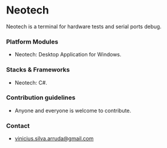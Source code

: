 # Neotech #
Neotech is a terminal for hardware tests and serial ports debug.

### Platform Modules ###

* Neotech:
Desktop Application for Windows.

### Stacks & Frameworks ###

* Neotech:
C#.

### Contribution guidelines ###

* Anyone and everyone is welcome to contribute.

### Contact ###

* [vinicius.silva.arruda@gmail.com](mailto:vinicius.silva.arruda@gmail.com)

